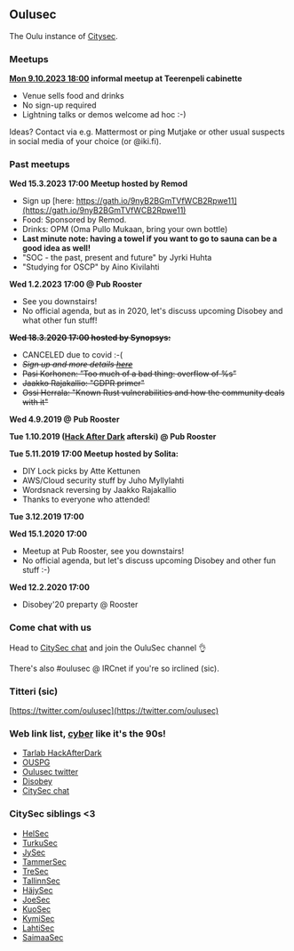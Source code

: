 ## Oulusec

The Oulu instance of [Citysec](https://citysec.fi/).

### Meetups

**[Mon 9.10.2023 18:00](#2023-10-09T1800) informal meetup at Teerenpeli cabinette**
  * Venue sells food and drinks
  * No sign-up required
  * Lightning talks or demos welcome ad hoc :-)

Ideas? Contact via e.g. Mattermost or ping Mutjake or other usual suspects in social media of your choice (or @iki.fi).

### Past meetups

**Wed 15.3.2023 17:00 Meetup hosted by Remod**
  * Sign up [here: https://gath.io/9nyB2BGmTVfWCB2Rpwe11](https://gath.io/9nyB2BGmTVfWCB2Rpwe11)
  * Food: Sponsored by Remod.
  * Drinks: OPM (Oma Pullo Mukaan, bring your own bottle)
  * **Last minute note: having a towel if you want to go to sauna can be a good idea as well!**
  * "SOC - the past, present and future" by Jyrki Huhta
  * "Studying for OSCP" by Aino Kivilahti

**Wed 1.2.2023 17:00 @ Pub Rooster**
  * See you downstairs!
  * No official agenda, but as in 2020, let's discuss upcoming Disobey and what other fun stuff!

**~~Wed 18.3.2020 17:00 hosted by Synopsys:~~**
  * CANCELED due to covid :-(
  * *~~Sign up and more details [here](https://gath.io/gJag1bAy)~~*
  * ~~Pasi Korhonen: ”Too much of a bad thing: overflow of %s”~~
  * ~~Jaakko Rajakallio: "GDPR primer"~~
  * ~~Ossi Herrala: "Known Rust vulnerabilities and how the community deals with it"~~

**Wed 4.9.2019 @ Pub Rooster**

**Tue 1.10.2019 ([Hack After Dark](http://tarlab.fi/HackAfterDark/) afterski) @ Pub Rooster**

**Tue 5.11.2019 17:00 Meetup hosted by Solita:**
  * DIY Lock picks by Atte Kettunen
  * AWS/Cloud security stuff by Juho Myllylahti
  * Wordsnack reversing by Jaakko Rajakallio
  * Thanks to everyone who attended! 
  
**Tue 3.12.2019 17:00**

**Wed 15.1.2020 17:00**
  * Meetup at Pub Rooster, see you downstairs!
  * No official agenda, but let's discuss upcoming Disobey and other fun stuff :-)

**Wed 12.2.2020 17:00**
  * Disobey'20 preparty @ Rooster

### Come chat with us

Head to [CitySec chat](https://citysec.disobey.fi/login) and join the OuluSec channel 👌

There's also #oulusec @ IRCnet if you're so irclined (sic).

### Titteri (sic)

[https://twitter.com/oulusec](https://twitter.com/oulusec)

### Web link list, [cyber](https://kyber.fi/) like it's the 90s!

* [Tarlab HackAfterDark](http://tarlab.fi/HackAfterDark/)
* [OUSPG](https://github.com/ouspg/)
* [Oulusec twitter](https://twitter.com/oulusec)
* [Disobey](https://disobey.fi/)
* [CitySec chat](https://citysec.disobey.fi/login)

### CitySec siblings <3

* [HelSec](https://helsec.fi/)
* [TurkuSec](http://turkusec.fi/)
* [JySec](https://jysec.fi/)
* [TammerSec](https://tammersec.fi/)
* [TreSec](https://www.meetup.com/TreSec/)
* [TallinnSec](https://www.tallinnsec.ee/)
* [HäjySec](https://twitter.com/hajysec)
* [JoeSec](https://joesec-fi.github.io/)
* [KuoSec](https://kuosec.fi/)
* [KymiSec](https://twitter.com/KymiSec)
* [LahtiSec](https://lahtisec.fi/)
* [SaimaaSec](https://twitter.com/saimaasec)
